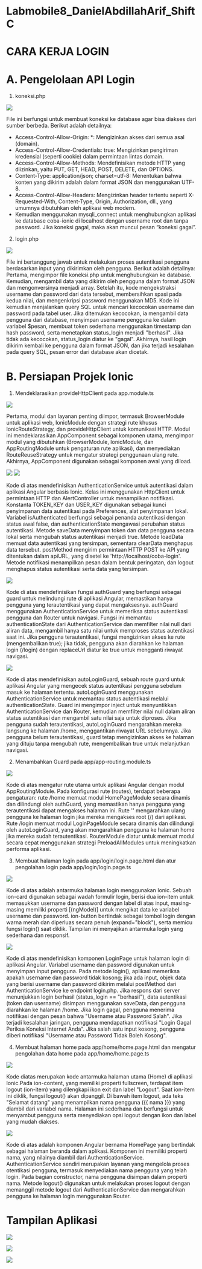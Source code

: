 # Labmobile8_DanielAbdillahArif_ShiftC
# CARA KERJA LOGIN

# A. Pengelolaan API Login

1. koneksi.php

![](Screenshot(270).png)

File ini berfungsi untuk membuat koneksi ke database agar bisa diakses dari sumber berbeda. Berikut adalah detailnya:
- Access-Control-Allow-Origin: *: Mengizinkan akses dari semua asal (domain).
- Access-Control-Allow-Credentials: true: Mengizinkan pengiriman kredensial (seperti cookie) dalam permintaan lintas domain.
- Access-Control-Allow-Methods: Mendefinisikan metode HTTP yang diizinkan, yaitu PUT, GET, HEAD, POST, DELETE, dan OPTIONS.
- Content-Type: application/json; charset=utf-8: Menentukan bahwa konten yang dikirim adalah dalam format JSON dan menggunakan UTF-8.
- Access-Control-Allow-Headers: Mengizinkan header tertentu seperti X-Requested-With, Content-Type, Origin, Authorization, dll., yang umumnya dibutuhkan oleh aplikasi web modern.
- Kemudian menggunakan mysqli_connect untuk menghubungkan aplikasi ke database coba-ionic di localhost dengan username root dan tanpa password. Jika koneksi gagal, maka akan muncul pesan “koneksi gagal”.

2. login.php

![](Screenshot(271).png)

File ini bertanggung jawab untuk melakukan proses autentikasi pengguna berdasarkan input yang dikirimkan oleh pengguna. Berikut adalah detailnya:
Pertama, mengimpor file koneksi.php untuk menghubungkan ke database. Kemudian, mengambil data yang dikirim oleh pengguna dalam format JSON dan mengonversinya menjadi array. Setelah itu, kode mengekstraksi username dan password dari data tersebut, membersihkan spasi pada kedua nilai, dan mengenkripsi password menggunakan MD5. Kode ini kemudian menjalankan query SQL untuk mencari kecocokan username dan password pada tabel user. Jika ditemukan kecocokan, ia mengambil data pengguna dari database, menyimpan username pengguna ke dalam variabel $pesan, membuat token sederhana menggunakan timestamp dan hash password, serta menetapkan status_login menjadi "berhasil". Jika tidak ada kecocokan, status_login diatur ke "gagal". Akhirnya, hasil login dikirim kembali ke pengguna dalam format JSON, dan jika terjadi kesalahan pada query SQL, pesan error dari database akan dicetak.

# B. Persiapan Projek Ionic

1. Mendeklarasikan provideHttpClient pada app.module.ts

![](Screenshot(272).png)

Pertama, modul dan layanan penting diimpor, termasuk BrowserModule untuk aplikasi web, IonicModule dengan strategi rute khusus IonicRouteStrategy, dan provideHttpClient untuk komunikasi HTTP. Modul ini mendeklarasikan AppComponent sebagai komponen utama, mengimpor modul yang dibutuhkan (BrowserModule, IonicModule, dan AppRoutingModule untuk pengaturan rute aplikasi), dan menyediakan RouteReuseStrategy untuk mengatur strategi penggunaan ulang rute. Akhirnya, AppComponent digunakan sebagai komponen awal yang diload.

![](Screenshot(273).png)
![](Screenshot(274).png)

Kode di atas mendefinisikan AuthenticationService untuk autentikasi dalam aplikasi Angular berbasis Ionic. Kelas ini menggunakan HttpClient untuk permintaan HTTP dan AlertController untuk menampilkan notifikasi. Konstanta TOKEN_KEY dan USER_KEY digunakan sebagai kunci penyimpanan data autentikasi pada Preferences, alat penyimpanan lokal. Variabel isAuthenticated berfungsi sebagai penanda autentikasi dengan status awal false, dan authenticationState mengawasi perubahan status autentikasi. Metode saveData menyimpan token dan data pengguna secara lokal serta mengubah status autentikasi menjadi true. Metode loadData memuat data autentikasi yang tersimpan, sementara clearData menghapus data tersebut. postMethod mengirim permintaan HTTP POST ke API yang ditentukan dalam apiURL, yang disetel ke 'http://localhost/coba-login'. Metode notifikasi menampilkan pesan dalam bentuk peringatan, dan logout menghapus status autentikasi serta data yang tersimpan.

![](Screenshot(275).png)

Kode di atas mendefinisikan fungsi authGuard yang berfungsi sebagai guard untuk melindungi rute di aplikasi Angular, memastikan hanya pengguna yang terautentikasi yang dapat mengaksesnya. authGuard menggunakan AuthenticationService untuk memeriksa status autentikasi pengguna dan Router untuk navigasi. Fungsi ini memantau authenticationState dari AuthenticationService dan memfilter nilai null dari aliran data, mengambil hanya satu nilai untuk memproses status autentikasi saat ini. Jika pengguna terautentikasi, fungsi mengizinkan akses ke rute (mengembalikan true); jika tidak, pengguna akan diarahkan ke halaman login (/login) dengan replaceUrl diatur ke true untuk mengganti riwayat navigasi.

![](Screenshot(276).png)

Kode di atas mendefinisikan autoLoginGuard, sebuah route guard untuk aplikasi Angular yang mengecek status autentikasi pengguna sebelum masuk ke halaman tertentu. autoLoginGuard menggunakan AuthenticationService untuk memantau status autentikasi melalui authenticationState. Guard ini mengimpor inject untuk menyuntikkan AuthenticationService dan Router, kemudian memfilter nilai null dalam aliran status autentikasi dan mengambil satu nilai saja untuk diproses. Jika pengguna sudah terautentikasi, autoLoginGuard mengarahkan mereka langsung ke halaman /home, menggantikan riwayat URL sebelumnya. Jika pengguna belum terautentikasi, guard tetap mengizinkan akses ke halaman yang dituju tanpa mengubah rute, mengembalikan true untuk melanjutkan navigasi.

2. Menambahkan Guard pada app/app-routing.module.ts

![](Screenshot(277).png)

Kode di atas mengatur rute utama untuk aplikasi Angular dengan modul AppRoutingModule. Pada konfigurasi rute (routes), terdapat beberapa pengaturan: rute /home memuat modul HomePageModule secara dinamis dan dilindungi oleh authGuard, yang memastikan hanya pengguna yang terautentikasi dapat mengakses halaman ini. Rute '' mengarahkan ulang pengguna ke halaman login jika mereka mengakses root (/) dari aplikasi. Rute /login memuat modul LoginPageModule secara dinamis dan dilindungi oleh autoLoginGuard, yang akan mengarahkan pengguna ke halaman home jika mereka sudah terautentikasi. RouterModule diatur untuk memuat modul secara cepat menggunakan strategi PreloadAllModules untuk meningkatkan performa aplikasi.

3. Membuat halaman login pada app/login/login.page.html dan atur pengolahan login pada app/login/login.page.ts

![](Screenshot(278).png)

Kode di atas adalah antarmuka halaman login menggunakan Ionic. Sebuah ion-card digunakan sebagai wadah formulir login, berisi dua ion-item untuk memasukkan username dan password dengan label di atas input, masing-masing memiliki properti [(ngModel)] untuk mengikat data ke variabel username dan password. ion-button bertindak sebagai tombol login dengan warna merah dan diperluas secara penuh (expand="block"), serta memicu fungsi login() saat diklik. Tampilan ini menyajikan antarmuka login yang sederhana dan responsif.

![](Screenshot(279).png)

Kode di atas mendefinisikan komponen LoginPage untuk halaman login di aplikasi Angular. Variabel username dan password digunakan untuk menyimpan input pengguna. Pada metode login(), aplikasi memeriksa apakah username dan password tidak kosong; jika ada input, objek data yang berisi username dan password dikirim melalui postMethod dari AuthenticationService ke endpoint login.php. Jika respons dari server menunjukkan login berhasil (status_login == "berhasil"), data autentikasi (token dan username) disimpan menggunakan saveData, dan pengguna diarahkan ke halaman /home. Jika login gagal, pengguna menerima notifikasi dengan pesan bahwa "Username atau Password Salah". Jika terjadi kesalahan jaringan, pengguna mendapatkan notifikasi "Login Gagal Periksa Koneksi Internet Anda". Jika salah satu input kosong, pengguna diberi notifikasi "Username atau Password Tidak Boleh Kosong".

4. Membuat halaman home pada app/home/home.page.html dan mengatur pengolahan data home pada app/home/home.page.ts

![](Screenshot(280).png)

Kode diatas merupakan kode antarmuka halaman utama (Home) di aplikasi Ionic.Pada ion-content, yang memiliki properti fullscreen, terdapat item logout (ion-item) yang dilengkapi ikon exit dan label "Logout". Saat ion-item ini diklik, fungsi logout() akan dipanggil. Di bawah item logout, ada teks "Selamat datang" yang menampilkan nama pengguna ({{ nama }}) yang diambil dari variabel nama. Halaman ini sederhana dan berfungsi untuk menyambut pengguna serta menyediakan opsi logout dengan ikon dan label yang mudah diakses.

![](Screenshot(281).png)

Kode di atas adalah komponen Angular bernama HomePage yang bertindak sebagai halaman beranda dalam aplikasi. Komponen ini memiliki properti nama, yang nilainya diambil dari AuthenticationService. AuthenticationService sendiri merupakan layanan yang mengelola proses otentikasi pengguna, termasuk menyediakan nama pengguna yang telah login. Pada bagian constructor, nama pengguna disimpan dalam properti nama. Metode logout() digunakan untuk melakukan proses logout dengan memanggil metode logout dari AuthenticationService dan mengarahkan pengguna ke halaman login menggunakan Router.

# Tampilan Aplikasi

![](Screenshot(269).png)

![](Screenshot(267).png)

![](Screenshot(268).png)